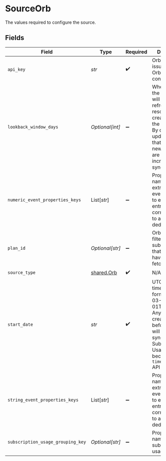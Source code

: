 # SourceOrb

The values required to configure the source.


## Fields

| Field                                                                                                                                                                                         | Type                                                                                                                                                                                          | Required                                                                                                                                                                                      | Description                                                                                                                                                                                   | Example                                                                                                                                                                                       |
| --------------------------------------------------------------------------------------------------------------------------------------------------------------------------------------------- | --------------------------------------------------------------------------------------------------------------------------------------------------------------------------------------------- | --------------------------------------------------------------------------------------------------------------------------------------------------------------------------------------------- | --------------------------------------------------------------------------------------------------------------------------------------------------------------------------------------------- | --------------------------------------------------------------------------------------------------------------------------------------------------------------------------------------------- |
| `api_key`                                                                                                                                                                                     | *str*                                                                                                                                                                                         | :heavy_check_mark:                                                                                                                                                                            | Orb API Key, issued from the Orb admin console.                                                                                                                                               |                                                                                                                                                                                               |
| `lookback_window_days`                                                                                                                                                                        | *Optional[int]*                                                                                                                                                                               | :heavy_minus_sign:                                                                                                                                                                            | When set to N, the connector will always refresh resources created within the past N days. By default, updated objects that are not newly created are not incrementally synced.               |                                                                                                                                                                                               |
| `numeric_event_properties_keys`                                                                                                                                                               | List[*str*]                                                                                                                                                                                   | :heavy_minus_sign:                                                                                                                                                                            | Property key names to extract from all events, in order to enrich ledger entries corresponding to an event deduction.                                                                         |                                                                                                                                                                                               |
| `plan_id`                                                                                                                                                                                     | *Optional[str]*                                                                                                                                                                               | :heavy_minus_sign:                                                                                                                                                                            | Orb Plan ID to filter subscriptions that should have usage fetched.                                                                                                                           |                                                                                                                                                                                               |
| `source_type`                                                                                                                                                                                 | [shared.Orb](../../models/shared/orb.md)                                                                                                                                                      | :heavy_check_mark:                                                                                                                                                                            | N/A                                                                                                                                                                                           |                                                                                                                                                                                               |
| `start_date`                                                                                                                                                                                  | *str*                                                                                                                                                                                         | :heavy_check_mark:                                                                                                                                                                            | UTC date and time in the format 2022-03-01T00:00:00Z. Any data with created_at before this data will not be synced. For Subscription Usage, this becomes the `timeframe_start` API parameter. | 2022-03-01T00:00:00Z                                                                                                                                                                          |
| `string_event_properties_keys`                                                                                                                                                                | List[*str*]                                                                                                                                                                                   | :heavy_minus_sign:                                                                                                                                                                            | Property key names to extract from all events, in order to enrich ledger entries corresponding to an event deduction.                                                                         |                                                                                                                                                                                               |
| `subscription_usage_grouping_key`                                                                                                                                                             | *Optional[str]*                                                                                                                                                                               | :heavy_minus_sign:                                                                                                                                                                            | Property key name to group subscription usage by.                                                                                                                                             |                                                                                                                                                                                               |